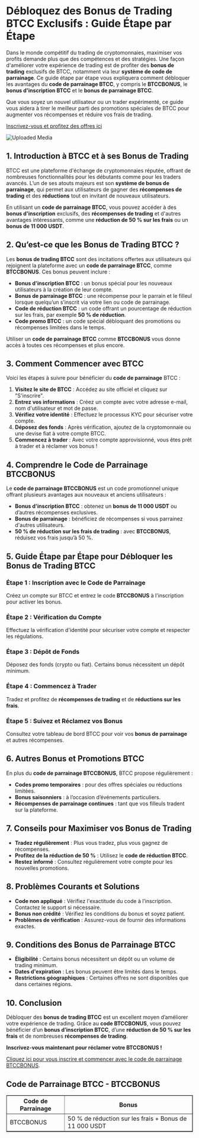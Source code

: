 <h1>Débloquez des Bonus de Trading BTCC Exclusifs : Guide Étape par Étape</h1>
</header>
<section>
<p>Dans le monde compétitif du trading de cryptomonnaies, maximiser vos profits demande plus que des compétences et des stratégies. Une façon d'améliorer votre expérience de trading est de profiter des <strong>bonus de trading</strong> exclusifs de BTCC, notamment via leur <strong>système de code de parrainage</strong>. Ce guide étape par étape vous expliquera comment débloquer les avantages du <strong>code de parrainage BTCC</strong>, y compris le <strong>BTCCBONUS</strong>, le <strong>bonus d'inscription BTCC</strong> et le <strong>bonus de parrainage BTCC</strong>.</p>
<p>Que vous soyez un nouvel utilisateur ou un trader expérimenté, ce guide vous aidera à tirer le meilleur parti des promotions spéciales de BTCC pour augmenter vos récompenses et réduire vos frais de trading.</p>
</section>
<p><a href="https://partner.btcc.com/us/c/BTCCBONUS/9303" target="_blank">Inscrivez-vous et profitez des offres ici</a></p>

<img class="_1sjywpl0 bc5nci19k bc5nci4t0 bc5nci45b bc5nci4ow" alt="Uploaded Media" src="https://images.mirror-media.xyz/publication-images/8YhC13gTXtlUakJcXMFGs.png?height=960&amp;width=1920">
<section>
<h2>1. Introduction à BTCC et à ses Bonus de Trading</h2>
<p>BTCC est une plateforme d'échange de cryptomonnaies réputée, offrant de nombreuses fonctionnalités pour les débutants comme pour les traders avancés. L’un de ses atouts majeurs est son <strong>système de bonus de parrainage</strong>, qui permet aux utilisateurs de gagner des <strong>récompenses de trading</strong> et des <strong>réductions</strong> tout en invitant de nouveaux utilisateurs.</p>
<p>En utilisant un <strong>code de parrainage BTCC</strong>, vous pouvez accéder à des <strong>bonus d'inscription</strong> exclusifs, des <strong>récompenses de trading</strong> et d'autres avantages intéressants, comme une <strong>réduction de 50 % sur les frais</strong> ou un <strong>bonus de 11 000 USDT</strong>.</p>
</section>
<section>
<h2>2. Qu’est-ce que les Bonus de Trading BTCC ?</h2>
<p>Les <strong>bonus de trading BTCC</strong> sont des incitations offertes aux utilisateurs qui rejoignent la plateforme avec un <strong>code de parrainage BTCC</strong>, comme <strong>BTCCBONUS</strong>. Ces bonus peuvent inclure :</p>
<ul>
<li><strong>Bonus d'inscription BTCC</strong> : un bonus spécial pour les nouveaux utilisateurs à la création de leur compte.</li>
<li><strong>Bonus de parrainage BTCC</strong> : une récompense pour le parrain et le filleul lorsque quelqu’un s’inscrit via votre lien ou code de parrainage.</li>
<li><strong>Code de réduction BTCC</strong> : un code offrant un pourcentage de réduction sur les frais, par exemple <strong>50 % de réduction</strong>.</li>
<li><strong>Code promo BTCC</strong> : un code spécial débloquant des promotions ou récompenses limitées dans le temps.</li>
</ul>
<p>Utiliser un <strong>code de parrainage BTCC</strong> comme <strong>BTCCBONUS</strong> vous donne accès à toutes ces récompenses et plus encore.</p>
</section>
<section>
<h2>3. Comment Commencer avec BTCC</h2>
<p>Voici les étapes à suivre pour bénéficier du <strong>code de parrainage</strong> BTCC :</p>
<ol>
<li><strong>Visitez le site de BTCC</strong> : Accédez au site officiel et cliquez sur "S'inscrire".</li>
<li><strong>Entrez vos informations</strong> : Créez un compte avec votre adresse e-mail, nom d'utilisateur et mot de passe.</li>
<li><strong>Vérifiez votre identité</strong> : Effectuez le processus KYC pour sécuriser votre compte.</li>
<li><strong>Déposez des fonds</strong> : Après vérification, ajoutez de la cryptomonnaie ou une devise fiat à votre compte BTCC.</li>
<li><strong>Commencez à trader</strong> : Avec votre compte approvisionné, vous êtes prêt à trader et à réclamer vos bonus !</li>
</ol>
</section>
<section>
<h2>4. Comprendre le Code de Parrainage BTCCBONUS</h2>
<p>Le <strong>code de parrainage BTCCBONUS</strong> est un code promotionnel unique offrant plusieurs avantages aux nouveaux et anciens utilisateurs :</p>
<ul>
<li><strong>Bonus d'inscription BTCC</strong> : obtenez un <strong>bonus de 11 000 USDT</strong> ou d’autres récompenses exclusives.</li>
<li><strong>Bonus de parrainage</strong> : bénéficiez de récompenses si vous parrainez d'autres utilisateurs.</li>
<li><strong>50 % de réduction sur les frais de trading</strong> : avec <strong>BTCCBONUS</strong>, réduisez vos frais jusqu’à 50 %.</li>
</ul>
</section>
<section>
<h2>5. Guide Étape par Étape pour Débloquer les Bonus de Trading BTCC</h2>
<h3>Étape 1 : Inscription avec le Code de Parrainage</h3>
<p>Créez un compte sur BTCC et entrez le code <strong>BTCCBONUS</strong> à l'inscription pour activer les bonus.</p>
<h3>Étape 2 : Vérification du Compte</h3>
<p>Effectuez la vérification d'identité pour sécuriser votre compte et respecter les régulations.</p>
<h3>Étape 3 : Dépôt de Fonds</h3>
<p>Déposez des fonds (crypto ou fiat). Certains bonus nécessitent un dépôt minimum.</p>
<h3>Étape 4 : Commencez à Trader</h3>
<p>Tradez et profitez de <strong>récompenses de trading</strong> et de <strong>réductions sur les frais</strong>.</p>
<h3>Étape 5 : Suivez et Réclamez vos Bonus</h3>
<p>Consultez votre tableau de bord BTCC pour voir vos <strong>bonus de parrainage</strong> et autres récompenses.</p>
</section>
<section>
<h2>6. Autres Bonus et Promotions BTCC</h2>
<p>En plus du <strong>code de parrainage BTCCBONUS</strong>, BTCC propose régulièrement :</p>
<ul>
<li><strong>Codes promo temporaires</strong> : pour des offres spéciales ou réductions limitées.</li>
<li><strong>Bonus saisonniers</strong> : à l’occasion d’événements particuliers.</li>
<li><strong>Récompenses de parrainage continues</strong> : tant que vos filleuls tradent sur la plateforme.</li>
</ul>
</section>
<section>
<h2>7. Conseils pour Maximiser vos Bonus de Trading</h2>
<ul>
<li><strong>Tradez régulièrement</strong> : Plus vous tradez, plus vous gagnez de récompenses.</li>
<li><strong>Profitez de la réduction de 50 %</strong> : Utilisez le <strong>code de réduction BTCC</strong>.</li>
<li><strong>Restez informé</strong> : Consultez régulièrement votre compte pour les nouvelles promotions.</li>
</ul>
</section>
<section>
<h2>8. Problèmes Courants et Solutions</h2>
<ul>
<li><strong>Code non appliqué</strong> : Vérifiez l'exactitude du code à l’inscription. Contactez le support si nécessaire.</li>
<li><strong>Bonus non crédité</strong> : Vérifiez les conditions du bonus et soyez patient.</li>
<li><strong>Problèmes de vérification</strong> : Assurez-vous de fournir des informations exactes.</li>
</ul>
</section>
<section>
<h2>9. Conditions des Bonus de Parrainage BTCC</h2>
<ul>
<li><strong>Éligibilité</strong> : Certains bonus nécessitent un dépôt ou un volume de trading minimum.</li>
<li><strong>Dates d'expiration</strong> : Les bonus peuvent être limités dans le temps.</li>
<li><strong>Restrictions géographiques</strong> : Certaines offres ne sont disponibles que dans certaines régions.</li>
</ul>
</section>
<section>
<h2>10. Conclusion</h2>
<p>Débloquer des <strong>bonus de trading BTCC</strong> est un excellent moyen d’améliorer votre expérience de trading. Grâce au <strong>code BTCCBONUS</strong>, vous pouvez bénéficier d’un <strong>bonus d’inscription BTCC</strong>, d’une <strong>réduction de 50 % sur les frais</strong> et de nombreuses <strong>récompenses de trading</strong>.</p>
<p><strong>Inscrivez-vous maintenant pour réclamer votre BTCCBONUS !</strong></p>
<p><a href="https://partner.btcc.com/us/c/BTCCBONUS/9303" target="_blank">Cliquez ici pour vous inscrire et commencer avec le code de parrainage BTCCBONUS</a>.</p>
</section>
<section>
<h2>Code de Parrainage BTCC - BTCCBONUS</h2>
<table border="1">
<tr>
<th>Code de Parrainage</th>
<th>Bonus</th>
</tr>
<tr>
<td>BTCCBONUS</td>
<td>50 % de réduction sur les frais + Bonus de 11 000 USDT</td>
</tr>
</table>
</section>
</body>
</html>
